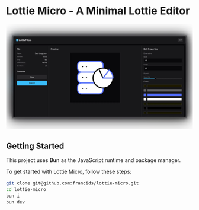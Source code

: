 # Lottie Micro - A Minimal Lottie Editor

![Lottie Micro - App Screenshot](./assets/demo-app.webp)

## Getting Started

This project uses **Bun** as the JavaScript runtime and package manager.

To get started with Lottie Micro, follow these steps:

```bash
git clone git@github.com:francids/lottie-micro.git
cd lottie-micro
bun i
bun dev
```
